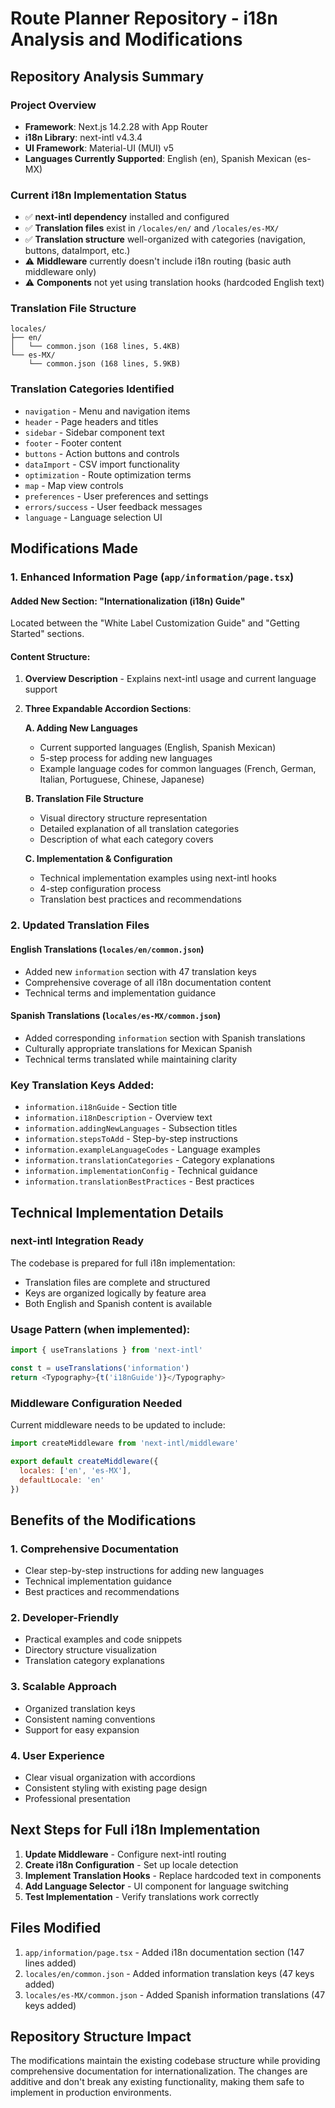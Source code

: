 # Route Planner Repository - i18n Analysis and Modifications

## Repository Analysis Summary

### Project Overview
- **Framework**: Next.js 14.2.28 with App Router
- **i18n Library**: next-intl v4.3.4
- **UI Framework**: Material-UI (MUI) v5
- **Languages Currently Supported**: English (en), Spanish Mexican (es-MX)

### Current i18n Implementation Status
- ✅ **next-intl dependency** installed and configured
- ✅ **Translation files** exist in `/locales/en/` and `/locales/es-MX/`
- ✅ **Translation structure** well-organized with categories (navigation, buttons, dataImport, etc.)
- ⚠️ **Middleware** currently doesn't include i18n routing (basic auth middleware only)
- ⚠️ **Components** not yet using translation hooks (hardcoded English text)

### Translation File Structure
```
locales/
├── en/
│   └── common.json (168 lines, 5.4KB)
└── es-MX/
    └── common.json (168 lines, 5.9KB)
```

### Translation Categories Identified
- `navigation` - Menu and navigation items
- `header` - Page headers and titles
- `sidebar` - Sidebar component text
- `footer` - Footer content
- `buttons` - Action buttons and controls
- `dataImport` - CSV import functionality
- `optimization` - Route optimization terms
- `map` - Map view controls
- `preferences` - User preferences and settings
- `errors/success` - User feedback messages
- `language` - Language selection UI

## Modifications Made

### 1. Enhanced Information Page (`app/information/page.tsx`)

#### Added New Section: "Internationalization (i18n) Guide"
Located between the "White Label Customization Guide" and "Getting Started" sections.

#### Content Structure:
1. **Overview Description** - Explains next-intl usage and current language support
2. **Three Expandable Accordion Sections**:

   **A. Adding New Languages**
   - Current supported languages (English, Spanish Mexican)
   - 5-step process for adding new languages
   - Example language codes for common languages (French, German, Italian, Portuguese, Chinese, Japanese)

   **B. Translation File Structure**
   - Visual directory structure representation
   - Detailed explanation of all translation categories
   - Description of what each category covers

   **C. Implementation & Configuration**
   - Technical implementation examples using next-intl hooks
   - 4-step configuration process
   - Translation best practices and recommendations

### 2. Updated Translation Files

#### English Translations (`locales/en/common.json`)
- Added new `information` section with 47 translation keys
- Comprehensive coverage of all i18n documentation content
- Technical terms and implementation guidance

#### Spanish Translations (`locales/es-MX/common.json`)
- Added corresponding `information` section with Spanish translations
- Culturally appropriate translations for Mexican Spanish
- Technical terms translated while maintaining clarity

### Key Translation Keys Added:
- `information.i18nGuide` - Section title
- `information.i18nDescription` - Overview text
- `information.addingNewLanguages` - Subsection titles
- `information.stepsToAdd` - Step-by-step instructions
- `information.exampleLanguageCodes` - Language examples
- `information.translationCategories` - Category explanations
- `information.implementationConfig` - Technical guidance
- `information.translationBestPractices` - Best practices

## Technical Implementation Details

### next-intl Integration Ready
The codebase is prepared for full i18n implementation:
- Translation files are complete and structured
- Keys are organized logically by feature area
- Both English and Spanish content is available

### Usage Pattern (when implemented):
```javascript
import { useTranslations } from 'next-intl'

const t = useTranslations('information')
return <Typography>{t('i18nGuide')}</Typography>
```

### Middleware Configuration Needed
Current middleware needs to be updated to include:
```javascript
import createMiddleware from 'next-intl/middleware'

export default createMiddleware({
  locales: ['en', 'es-MX'],
  defaultLocale: 'en'
})
```

## Benefits of the Modifications

### 1. **Comprehensive Documentation**
- Clear step-by-step instructions for adding new languages
- Technical implementation guidance
- Best practices and recommendations

### 2. **Developer-Friendly**
- Practical examples and code snippets
- Directory structure visualization
- Translation category explanations

### 3. **Scalable Approach**
- Organized translation keys
- Consistent naming conventions
- Support for easy expansion

### 4. **User Experience**
- Clear visual organization with accordions
- Consistent styling with existing page design
- Professional presentation

## Next Steps for Full i18n Implementation

1. **Update Middleware** - Configure next-intl routing
2. **Create i18n Configuration** - Set up locale detection
3. **Implement Translation Hooks** - Replace hardcoded text in components
4. **Add Language Selector** - UI component for language switching
5. **Test Implementation** - Verify translations work correctly

## Files Modified

1. `app/information/page.tsx` - Added i18n documentation section (147 lines added)
2. `locales/en/common.json` - Added information translation keys (47 keys added)
3. `locales/es-MX/common.json` - Added Spanish information translations (47 keys added)

## Repository Structure Impact

The modifications maintain the existing codebase structure while providing comprehensive documentation for internationalization. The changes are additive and don't break any existing functionality, making them safe to implement in production environments.